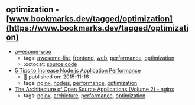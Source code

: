 optimization - [www.bookmarks.dev/tagged/optimization](https://www.bookmarks.dev/tagged/optimization)
---
* [awesome-wpo](https://github.com/davidsonfellipe/awesome-wpo#readme)
    * tags: [awesome-list](../tagged/awesome-list.md), [frontend](../tagged/frontend.md), [web](../tagged/web.md), [performance](../tagged/performance.md), [optimization](../tagged/optimization.md)
    * :octocat: [source code](https://github.com/davidsonfellipe/awesome-wpo#readme)
* [5 Tips to Increase Node.js Application Performance](https://www.nginx.com/blog/5-performance-tips-for-node-js-applications/)
    * :calendar: published on: 2015-11-16
    * tags: [nginx](../tagged/nginx.md), [nodejs](../tagged/nodejs.md), [performance](../tagged/performance.md), [optimization](../tagged/optimization.md)
* [The Architecture of Open Source Applications (Volume 2) - nginx](http://www.aosabook.org/en/nginx.html)
    * tags: [nginx](../tagged/nginx.md), [archicture](../tagged/archicture.md), [performance](../tagged/performance.md), [optimization](../tagged/optimization.md)
